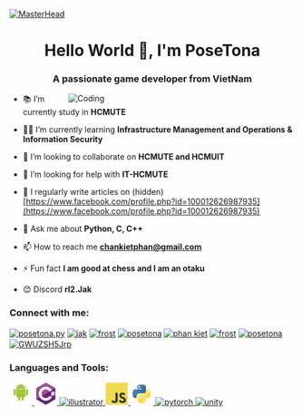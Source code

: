 [![MasterHead](https://1.bp.blogspot.com/-7A4WynwLsMw/XbBpCXG8fHI/AAAAAAAAMt4/uOa1bpLskYgrwGbllhSu2SDj_Mig8SXJQCLcBGAsYHQ/s1600/2000_600px.gif)](https://rishavchanda.io)
<h1 align="center">Hello World 👋, I'm PoseTona</h1>
<h3 align="center">A passionate game developer from VietNam</h3>
<img align="right" alt= "Coding" width="400" src="https://i.pinimg.com/originals/54/e3/7d/54e37d8074ebcde1d96c77d7b2a7f310.gif">


- 📚 I’m currently study in **HCMUTE**

- 🧑‍🎓 I’m currently learning **Infrastructure Management and Operations & Information Security**

- 👯 I’m looking to collaborate on **HCMUTE and HCMUIT**

- 🤝 I’m looking for help with **IT-HCMUTE**

- 📝 I regularly write articles on (hidden) [https://www.facebook.com/profile.php?id=100012626987935](https://www.facebook.com/profile.php?id=100012626987935)

- 💬 Ask me about **Python, C, C++**

- 📫 How to reach me **chankietphan@gmail.com**

- ⚡ Fun fact **I am good at chess and I am an otaku**

- 😊 Discord **rl2.Jak**

<h3 align="left">Connect with me:</h3>
<p align="left">
<a href="https://dev.to/posetona.py" target="blank"><img align="center" src="https://raw.githubusercontent.com/rahuldkjain/github-profile-readme-generator/master/src/images/icons/Social/devto.svg" alt="posetona.py" height="30" width="40" /></a>
<a href="https://x.com/RL2Jak" target="blank"><img align="center" src="https://raw.githubusercontent.com/rahuldkjain/github-profile-readme-generator/master/src/images/icons/Social/twitter.svg" alt="jak" height="30" width="40" /></a>
<a href="https://stackoverflow.com/users/frost" target="blank"><img align="center" src="https://raw.githubusercontent.com/rahuldkjain/github-profile-readme-generator/master/src/images/icons/Social/stack-overflow.svg" alt="frost" height="30" width="40" /></a>
<a href="https://codesandbox.com/posetona" target="blank"><img align="center" src="https://raw.githubusercontent.com/rahuldkjain/github-profile-readme-generator/master/src/images/icons/Social/codesandbox.svg" alt="posetona" height="30" width="40" /></a>
<a href="https://www.facebook.com/profile.php?id=100012626987935" target="blank"><img align="center" src="https://raw.githubusercontent.com/rahuldkjain/github-profile-readme-generator/master/src/images/icons/Social/facebook.svg" alt="phan kiet" height="30" width="40" /></a>
<a href="https://www.youtube.com/@FrostKun" target="blank"><img align="center" src="https://raw.githubusercontent.com/rahuldkjain/github-profile-readme-generator/master/src/images/icons/Social/youtube.svg" alt="frost" height="30" width="40" /></a>
<a href="https://www.hackerrank.com/posetona" target="blank"><img align="center" src="https://raw.githubusercontent.com/rahuldkjain/github-profile-readme-generator/master/src/images/icons/Social/hackerrank.svg" alt="posetona" height="30" width="40" /></a>
<a href="https://discord.gg/GWUZSH5Jrp" target="blank"><img align="center" src="https://raw.githubusercontent.com/rahuldkjain/github-profile-readme-generator/master/src/images/icons/Social/discord.svg" alt="GWUZSH5Jrp" height="30" width="40" /></a>
</p>

<h3 align="left">Languages and Tools:</h3>
<p align="left"> <a href="https://developer.android.com" target="_blank" rel="noreferrer"> <img src="https://raw.githubusercontent.com/devicons/devicon/master/icons/android/android-original-wordmark.svg" alt="android" width="40" height="40"/> </a> <a href="https://www.w3schools.com/cs/" target="_blank" rel="noreferrer"> <img src="https://raw.githubusercontent.com/devicons/devicon/master/icons/csharp/csharp-original.svg" alt="csharp" width="40" height="40"/> </a> <a href="https://www.adobe.com/in/products/illustrator.html" target="_blank" rel="noreferrer"> <img src="https://www.vectorlogo.zone/logos/adobe_illustrator/adobe_illustrator-icon.svg" alt="illustrator" width="40" height="40"/> </a> <a href="https://developer.mozilla.org/en-US/docs/Web/JavaScript" target="_blank" rel="noreferrer"> <img src="https://raw.githubusercontent.com/devicons/devicon/master/icons/javascript/javascript-original.svg" alt="javascript" width="40" height="40"/> </a> <a href="https://www.python.org" target="_blank" rel="noreferrer"> <img src="https://raw.githubusercontent.com/devicons/devicon/master/icons/python/python-original.svg" alt="python" width="40" height="40"/> </a> <a href="https://pytorch.org/" target="_blank" rel="noreferrer"> <img src="https://www.vectorlogo.zone/logos/pytorch/pytorch-icon.svg" alt="pytorch" width="40" height="40"/> </a> <a href="https://unity.com/" target="_blank" rel="noreferrer"> <img src="https://www.vectorlogo.zone/logos/unity3d/unity3d-icon.svg" alt="unity" width="40" height="40"/> </a> </p>

